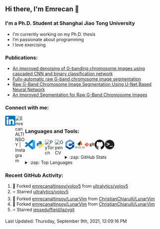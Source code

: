 ## Hi there, I'm Emrecan 👋

### I'm a Ph.D. Student at Shanghai Jiao Tong University

- I'm currently working on my Ph.D. thesis
- I’m passionate about programming
- I love exercising

### Publications:
- <a href="https://link.springer.com/article/10.1007%2Fs00371-021-02273-5" target="_blank">An improved denoising of G-banding chromosome images using cascaded CNN and binary classification network</a>
- <a href="https://digital-library.theiet.org/content/journals/10.1049/iet-ipr.2019.1104" target="_blank">Fully-automatic raw G-band chromosome image segmentation</a>
- <a href="https://link.springer.com/chapter/10.1007/978-3-030-20915-5_11" target="_blank">Raw G-Band Chromosome Image Segmentation Using U-Net Based Neural Network</a>
- <a href="https://ieeexplore.ieee.org/abstract/document/8599328" target="_blank">An Improved Segmentation for Raw G-Band Chromosome Images</a>

### Connect with me:

[<img align="left" alt="Emrecan ALTINSOY | LinkedIn" width="32px" src="https://github.com/emrecanaltinsoy/emrecanaltinsoy/blob/main/linkedin%20icon.png" />][linkedin]
[<img align="left" alt="Emrecan ALTINSOY | Instagram" width="32px" src="https://instagram-brand.com/wp-content/themes/ig-branding/assets/images/ig-logo-email.png" />][instagram]

<br/>

### Languages and Tools:

<img align="left" alt="Visual Studio Code" width="32px" src="https://raw.githubusercontent.com/github/explore/80688e429a7d4ef2fca1e82350fe8e3517d3494d/topics/visual-studio-code/visual-studio-code.png" />
<img align="left" alt="Python" width="32px" src="https://raw.githubusercontent.com/github/explore/80688e429a7d4ef2fca1e82350fe8e3517d3494d/topics/python/python.png" />
<img align="left" alt="PyTorch" width="32px" src="https://pytorch.org/assets/images/pytorch-logo.png" />
<img align="left" alt="OpenCV" width="32px" src="https://upload.wikimedia.org/wikipedia/commons/3/32/OpenCV_Logo_with_text_svg_version.svg" />
<img align="left" alt="C++" width="32px" src="https://raw.githubusercontent.com/github/explore/80688e429a7d4ef2fca1e82350fe8e3517d3494d/topics/cpp/cpp.png" />
<img align="left" alt="MATLAB" width="32px" src="https://raw.githubusercontent.com/github/explore/80688e429a7d4ef2fca1e82350fe8e3517d3494d/topics/matlab/matlab.png" />
<img align="left" alt="Git" width="32px" src="https://raw.githubusercontent.com/github/explore/80688e429a7d4ef2fca1e82350fe8e3517d3494d/topics/git/git.png" />
<img align="left" alt="GitHub" width="32px" src="https://raw.githubusercontent.com/github/explore/78df643247d429f6cc873026c0622819ad797942/topics/github/github.png" />
<img align="left" alt="Terminal" width="32px" src="https://raw.githubusercontent.com/github/explore/80688e429a7d4ef2fca1e82350fe8e3517d3494d/topics/terminal/terminal.png" />

[instagram]: https://www.instagram.com/emrecanaltinsoy/
[linkedin]: https://www.linkedin.com/in/emrecanaltinsoy/

<br><br/>

<details>
  <summary>:zap: GitHub Stats</summary>
  <img alt="Emrecan's GitHub Stats" src="https://github-stats-itsup54t9-emrecanaltinsoy.vercel.app/api?username=emrecanaltinsoy&show_icons=true&hide_border=true&count_private=True&theme=algolia" />
</details>

<details>
  <summary>:zap: Top Languages</summary>
  <img alt="Top Languages" src="https://github-readme-stats.vercel.app/api/top-langs/?username=emrecanaltinsoy&layout=compact" />
</details> 

### Recent GitHub Activity:
<!--RECENT_ACTIVITY:start-->
1. 🔱 Forked [emrecanaltinsoy/yolov5](https://github.com/emrecanaltinsoy/yolov5) from [ultralytics/yolov5](https://github.com/ultralytics/yolov5)
2. ⭐ Starred [ultralytics/yolov5](https://github.com/ultralytics/yolov5)
3. 🔱 Forked [emrecanaltinsoy/LunarVim](https://github.com/emrecanaltinsoy/LunarVim) from [ChristianChiarulli/LunarVim](https://github.com/ChristianChiarulli/LunarVim)
4. 🔱 Forked [emrecanaltinsoy/LunarVim](https://github.com/emrecanaltinsoy/LunarVim) from [ChristianChiarulli/LunarVim](https://github.com/ChristianChiarulli/LunarVim)
5. ⭐ Starred [jesseduffield/lazygit](https://github.com/jesseduffield/lazygit)
<!--RECENT_ACTIVITY:end-->

<!--RECENT_ACTIVITY:last_update-->
Last Updated: Thursday, September 9th, 2021, 12:09:16 PM
<!--RECENT_ACTIVITY:last_update_end-->

<!-- ### Spotify Playing 🎧

<!-- [![Spotify](https://spotify-now-playing.emrecanaltinsoy.vercel.app/api/spotify)](https://open.spotify.com/user/11154698440)



